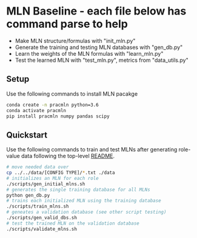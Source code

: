 # MLN Baseline - each file below has command parse to help
* Make MLN structure/formulas with "init_mln.py"
* Generate the training and testing MLN databases with "gen_db.py"
* Learn the weights of the MLN formulas with "learn_mln.py"
* Test the learned MLN with "test_mln.py", metrics from "data_utils.py"

## Setup
Use the following commands to install MLN pacakge
```bash
conda create -n pracmln python=3.6
conda activate pracmln
pip install pracmln numpy pandas scipy
```

## Quickstart
Use the following commands to train and test MLNs after generating role-value data following the top-level [README](https://github.com/wliu88/multimodal_interactive_perception/blob/master/README.md).
```bash
# move needed data over
cp ../../data/[CONFIG TYPE]/*.txt ./data
# initializes an MLN for each role
./scripts/gen_initial_mlns.sh
# generates the single training database for all MLNs
python gen_db.py
# trains each initialized MLN using the training database
./scripts/train_mlns.sh
# geneates a validation database (see other script testing)
./scripts/gen_valid_dbs.sh
# test the trained MLN on the validation database
./scripts/validate_mlns.sh
```
